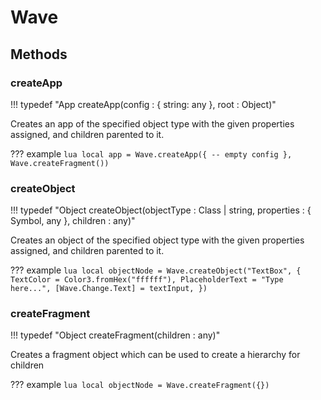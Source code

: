 # Wave

## Methods

### createApp

!!! typedef "App createApp(config : { string: any }, root : Object)"

Creates an app of the specified object type with the given properties assigned, and children parented to it.

??? example
	```lua
	local app = Wave.createApp({
		-- empty config
	}, Wave.createFragment())
	```

### createObject

!!! typedef "Object createObject(objectType : Class | string, properties : { Symbol, any }, children : any)"

Creates an object of the specified object type with the given properties assigned, and children parented to it.

??? example
	```lua
	local objectNode = Wave.createObject("TextBox", {
		TextColor = Color3.fromHex("ffffff"),
		PlaceholderText = "Type here...",
		[Wave.Change.Text] = textInput,
	})
	```

### createFragment

!!! typedef "Object createFragment(children : any)"

Creates a fragment object which can be used to create a hierarchy for children

??? example
	```lua
	local objectNode = Wave.createFragment({})
	```